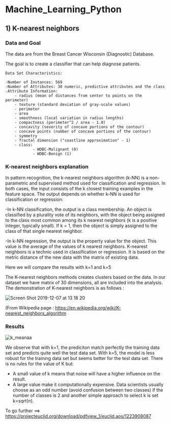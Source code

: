 # Machine_Learning_Python
## 1) K-nearest neighbors
### Data and Goal


The data are from the Breast Cancer Wisconsin (Diagnostic) Database.

The goal is to create a classifier that can help diagnose patients.

    Data Set Characteristics:

    -Number of Instances: 569
    -Number of Attributes: 30 numeric, predictive attributes and the class
    -Attribute Information:
        - radius (mean of distances from center to points on the perimeter)
        - texture (standard deviation of gray-scale values)
        - perimeter
        - area
        - smoothness (local variation in radius lengths)
        - compactness (perimeter^2 / area - 1.0)
        - concavity (severity of concave portions of the contour)
        - concave points (number of concave portions of the contour)
        - symmetry 
        - fractal dimension ("coastline approximation" - 1)
        - class:
                - WDBC-Malignant (0)
                - WDBC-Benign (1)

 
### K-nearest neighbors explanation 

In pattern recognition, the k-nearest neighbors algorithm (k-NN) is a non-parametric and supervised method used for classification and regression. In both cases, the input consists of the k closest training examples in the feature space. The output depends on whether k-NN is used for classification or regression:

-In k-NN classification, the output is a class membership. An object is classified by a plurality vote of its neighbors, with the object being assigned to the class most common among its k nearest neighbors (k is a positive integer, typically small). If k = 1, then the object is simply assigned to the class of that single nearest neighbor.

-In k-NN regression, the output is the property value for the object. This value is the average of the values of k nearest neighbors.
K-nearest neighbors is a technic used in classification or regression. It is based on the metric distance of the new data with the matrix of existing data. 

Here we will compare the results with k=1 and k=5

The K-nearest neighbors methods creates clusters based on the data. In our dataset we have matrix of 30 dimensions, all are included into the analysis. The demonstration of K-nearest neighbors is as follows : 

![Screen Shot 2019-12-07 at 13 18 20](https://user-images.githubusercontent.com/55028120/70374556-1fa1b680-18f4-11ea-89db-4fa2bbf6c20b.png)


(From Wikipedia page : https://en.wikipedia.org/wiki/K-nearest_neighbors_algorithm 

### Results 

![k_meanaa](https://user-images.githubusercontent.com/55028120/70374666-59bf8800-18f5-11ea-8d45-8a1ef044dab0.png)


We observe that with k=1, the prediciton match perfectly the training data set and predicts quite well the test data set. With k=5, the model is less robust for the training data set but seems better for the test data set. There is no rules for the value of K but:
- A small value of k means that noise will have a higher influence on the result.
- A large value make it computationally expensive. 
Data scientists usually choose as an odd number (avoid confusion between two classes) if the number of classes is 2 and another simple approach to select k is set k=sqrt(n).


To go further ==> https://projecteuclid.org/download/pdfview_1/euclid.aos/1223908087

